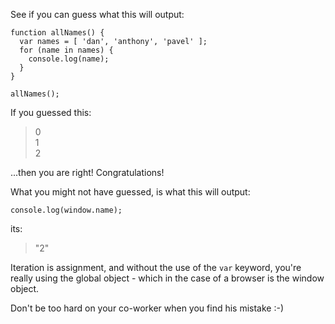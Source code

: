 See if you can guess what this will output:

    function allNames() {
      var names = [ 'dan', 'anthony', 'pavel' ];
      for (name in names) {
        console.log(name);
      }
    }
    
    allNames();


If you guessed this:

> 0<br/>
> 1<br/>
> 2<br/>


...then you are right! Congratulations!

What you might not have guessed, is what this will output:


    console.log(window.name);

its:

> "2"


Iteration is assignment, and without the use of the <code>var</code> keyword, you're really using the global object - which in the case of a browser is the window object.

Don't be too hard on your co-worker when you find his mistake :-)